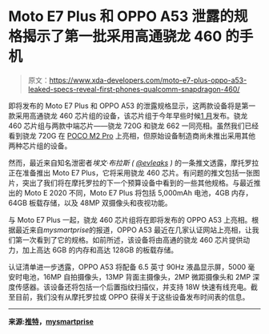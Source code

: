 # Moto E7 Plus 和 OPPO A53 泄露的规格揭示了第一批采用高通骁龙 460 的手机

> 原文：<https://www.xda-developers.com/moto-e7-plus-oppo-a53-leaked-specs-reveal-first-phones-qualcomm-snapdragon-460/>

即将发布的 Moto E7 Plus 和 OPPO A53 的泄露规格显示，这两款设备将是第一款采用高通骁龙 460 芯片组的设备，该芯片组于今年早些时候[1 月](https://www.xda-developers.com/qualcomm-snapdragon-720g-662-460-navic/)发布。骁龙 460 芯片组与两款中端芯片——骁龙 720G 和骁龙 662 一同亮相。虽然我们已经看到骁龙 720G 在 [POCO M2 Pro](https://www.xda-developers.com/poco-m2-pro-launched-india-snapdragon-720g-5000mah-battery-33w-fast-charger/) 上亮相，但原始设备制造商尚未推出采用其他两种芯片组的设备。

然而，最近来自知名泄密者*埃文·布拉斯* *( [@evleaks](https://twitter.com/evleaks) )* 的一条推文透露，摩托罗拉正在准备推出 Moto E7 Plus，它将采用骁龙 460 芯片。有问题的推文包括一张图片，突出了我们将在摩托罗拉的下一个预算设备中看到的一些其他规格。与最近推出的 Moto E 2020 不同，Moto E7 Plus 将包括 5,000mAh 电池，4GB 内存，64GB 板载存储，以及 48MP 双摄像头和夜视功能。

与 Moto E7 Plus 一起，骁龙 460 芯片组将在即将发布的 OPPO A53 上亮相。根据最近来自*mysmartprise*的报道，OPPO A53 最近在几家认证网站上亮相，让我们第一次看到了它的规格。如前所述，该设备将由高通的骁龙 460 芯片提供动力，加上高达 6GB 的内存和高达 128GB 的板载存储。

认证清单进一步透露，OPPO A53 将配备 6.5 英寸 90Hz 液晶显示屏，5000 毫安时电池，16MP 自拍摄像头，13MP 背面主摄像头，2MP 微距摄像头和 2MP 深度传感器。该设备还将包括一个后置指纹扫描仪，并支持 18W 快速有线充电。截至目前，我们没有从摩托罗拉或 OPPO 获得关于这些设备发布时间表的信息。

* * *

**来源:[推特](https://twitter.com/evleaks/status/1294337074833829888)，[mysmartprise](https://www.mysmartprice.com/gear/exclusive-oppo-a53-snapdragon-460-soc-90hz-display-launch-soon/)**